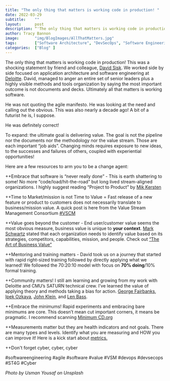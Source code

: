 ```yaml
---
title: "The only thing that matters is working code in production! "
date: 2022-03-29
subtitle:    ""
layout:      post 
description: “'The only thing that matters is working code in production!  This was a shocking statement by friend and colleague, David Sisk.  We worked side by side focused on application architecture and software engineering at Deloitte.   David, managed to anger an entire set of senior leaders plus a highly visible methods and tools organization by saying the most important outcome is not documents and decks.  Ultimately all that matters is working software.." 
author: Tracy Bannon
image:       "img/BlogImages/AllThatMatters.jpg"
tags:        ["Software Architecture", "DevSecOps", "Software Engineering", "Agile", "VSM", "CyberSecurity"]
categories:  ["Blog" ]
---
```

The only thing that matters is working code in production!  This was a shocking statement by friend and colleague, [David Sisk](https://www.linkedin.com/in/dasisk/).  We worked side by side focused on application architecture and software engineering at [Deloitte](https://www.linkedin.com/company/deloitte/).   David, managed to anger an entire set of senior leaders plus a highly visible methods and tools organization by saying the most important outcome is not documents and decks.  Ultimately all that matters is working software.

He was not quoting the agile manifesto.  He was looking at the need and calling out the obvious.  This was also nearly a decade ago!  A bit of a futurist he is, I suppose.

He was definitely correct! 

To expand:  the ultimate goal is delivering value.  The goal is not the pipeline nor the documents nor the methodology nor the value stream.  Those are each important “job aids”.    Changing minds requires exposure to new ideas, to the successes and failures of others, coupled with experiential opportunities!

Here are a few resources to arm you to be a change agent:

++Embrace that software is “never really done” - This is earth shattering to some!  No more “code/load/hit-the-road” but long lived stream-aligned organizations.  I highly suggest reading “Project to Product” by [Mik Kersten](https://www.linkedin.com/in/mikkersten/)

++Time to Market/mission is not Time to Value = Fast release of a new feature or product to customers does not necessarily translate to business/mission value. A quick post is here from the Value Stream Management Consortium [#VSCM](https://lnkd.in/dvjBMDdd)

++Value goes beyond the customer - End user/customer value seems the most obvious measure,  business value is unique to **your context**.  [Mark Schwartz](https://www.linkedin.com/in/innovativecio/) stated that each organization needs to identify value based on its strategies, competitors, capabilities, mission, and people.  Check out [“The Art of Business Value”](https://itrevolution.com/product/the-art-of-business-value/) 

++Mentoring and training matters - David took us on a journey that started with rapid right-sized training followed by directly applying what we learned!   We followed the 70:20:10 model with focus on **70% doing**/10% formal training.

++Community matters!  I still am learning and growing from my work with Deloitte and CMU’s SATURN technical crew.  I’ve learned the value of applying theory and methods taking a bias for action.   [George Fairbanks](https://www.linkedin.com/in/georgefairbanks/), [Ipek Ozkaya](https://www.linkedin.com/in/ipekozkaya/), [John Klein](https://www.linkedin.com/in/johnrklein/), and [Len Bass](https://www.linkedin.com/in/len-bass-7198169/).

++Embrace the minimums!   Rapid experiments and embracing bare minimums are core.  This doesn’t mean cut important corners, it means be pragmatic.  I recommend scanning [Minimum CD.org](https://minimumcd.org/)

++Measurements matter but they are health indicators and not goals. There are many types and levels.  Identify what you are measuring and HOW you can improve it!  Here is a kick start about [metrics.](https://www.atatus.com/blog/what-are-software-metrics/)

++Don't forget cyber, cyber, cyber

#softwareengineering #agile #software #value #VSM #devops #devsecops #ST4G #Cyber

 *Photo by Usman Yousaf on Unsplash*
